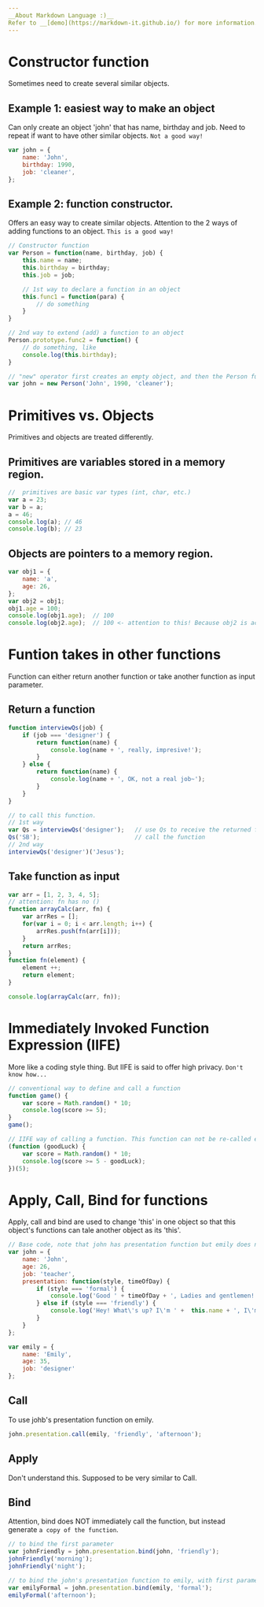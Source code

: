 ```yaml
---
__About Markdown Language :)__
Refer to __[demo](https://markdown-it.github.io/) for more information.
---
```


# Constructor function
Sometimes need to create several similar objects.

## Example 1: easiest way to make an object
Can only create an object 'john' that has name, birthday and job.
Need to repeat if want to have other similar objects. `Not a good way!`
``` js
var john = {
    name: 'John', 
    birthday: 1990,
    job: 'cleaner',
};
```

## Example 2: function constructor.
Offers an easy way to create similar objects.
Attention to the 2 ways of adding functions to an object. `This is a good way!`
``` js
// Constructor function
var Person = function(name, birthday, job) {
    this.name = name;
    this.birthday = birthday;
    this.job = job;

    // 1st way to declare a function in an object
    this.func1 = function(para) {
        // do something
    }
}

// 2nd way to extend (add) a function to an object
Person.prototype.func2 = function() {
    // do something, like
    console.log(this.birthday);
}

// "new" operator first creates an empty object, and then the Person function upthere fills up the object and returns
var john = new Person('John', 1990, 'cleaner');
```

# Primitives vs. Objects
Primitives and objects are treated differently.
## Primitives are variables stored in a memory region.
``` js
//  primitives are basic var types (int, char, etc.)
var a = 23;
var b = a;
a = 46;
console.log(a); // 46
console.log(b); // 23
```
## Objects are pointers to a memory region.
``` js
var obj1 = {
    name: 'a',
    age: 26,
};
var obj2 = obj1;
obj1.age = 100;
console.log(obj1.age);  // 100
console.log(obj2.age);  // 100 <- attention to this! Because obj2 is actually a pointer
```

# Funtion takes in other functions
Function can either return another function or take another function as input parameter.
## Return a function
``` js
function interviewQs(job) {
    if (job === 'designer') {
        return function(name) {
            console.log(name + ', really, impresive!');
        }
    } else {
        return function(name) {
            console.log(name + ', OK, not a real job~');
        }
    }
}

// to call this function.
// 1st way
var Qs = interviewQs('designer');   // use Qs to receive the returned function
Qs('SB');                           // call the function
// 2nd way
interviewQs('designer')('Jesus');
```
## Take function as input
``` js
var arr = [1, 2, 3, 4, 5];
// attention: fn has no ()
function arrayCalc(arr, fn) {
    var arrRes = [];
    for(var i = 0; i < arr.length; i++) {
        arrRes.push(fn(arr[i]));
    }
    return arrRes;
}
function fn(element) {
    element ++;
    return element;
}

console.log(arrayCalc(arr, fn));
```

# Immediately Invoked Function Expression (IIFE)
More like a coding style thing. But IIFE is said to offer high privacy. `Don't know how...`
``` js
// conventional way to define and call a function
function game() {
    var score = Math.random() * 10;
    console.log(score >= 5);
}
game();

// IIFE way of calling a function. This function can not be re-called else where.
(function (goodLuck) {
    var score = Math.random() * 10;
    console.log(score >= 5 - goodLuck);
})(5);
```

# Apply, Call, Bind for functions
Apply, call and bind are used to change 'this' in one object so that this object's functions can tale another object as its 'this'.
``` js
// Base code, note that john has presentation function but emily does not.
var john = {
    name: 'John',
    age: 26,
    job: 'teacher',
    presentation: function(style, timeOfDay) {
        if (style === 'formal') {
            console.log('Good ' + timeOfDay + ', Ladies and gentlemen! I\'m ' +  this.name + ', I\'m a ' + this.job + ' and I\'m ' + this.age + ' years old.');
        } else if (style === 'friendly') {
            console.log('Hey! What\'s up? I\'m ' +  this.name + ', I\'m a ' + this.job + ' and I\'m ' + this.age + ' years old. Have a nice ' + timeOfDay + '.');
        }
    }
};

var emily = {
    name: 'Emily',
    age: 35,
    job: 'designer'
};
```
## Call
To use johb's presentation function on emily. 
``` js
john.presentation.call(emily, 'friendly', 'afternoon');
```
## Apply
Don't understand this. Supposed to be very similar to Call.
## Bind
Attention, bind does NOT immediately call the function, but instead generate `a copy of the function`.
``` js
// to bind the first parameter 
var johnFriendly = john.presentation.bind(john, 'friendly');
johnFriendly('morning');
johnFriendly('night');

// to bind the john's presentation function to emily, with first parameter fixed
var emilyFormal = john.presentation.bind(emily, 'formal');
emilyFormal('afternoon');
```
